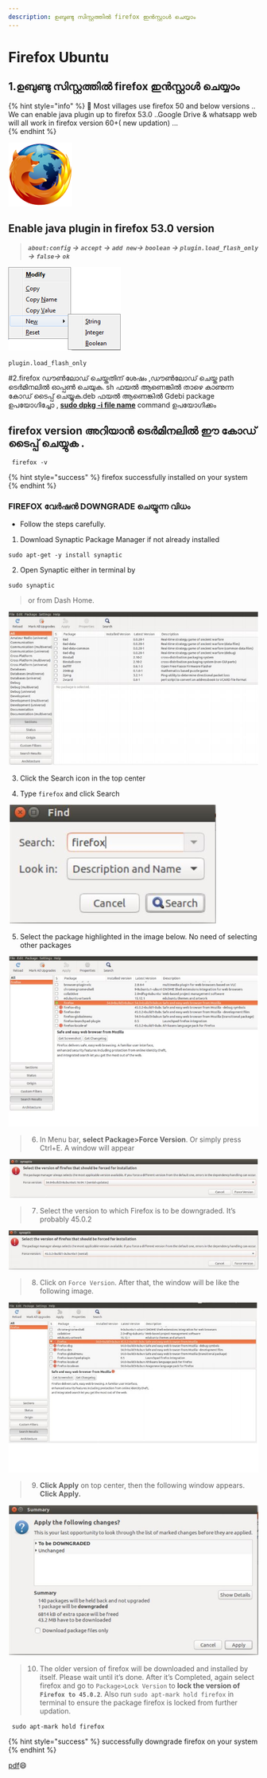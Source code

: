 ```yaml
---
description: ഉബുണ്ടു സിസ്റ്റത്തിൽ firefox ഇൻസ്റ്റാൾ ചെയ്യാം
---
```


# Firefox Ubuntu

## 1.ഉബുണ്ടു സിസ്റ്റത്തിൽ firefox ഇൻസ്റ്റാൾ ചെയ്യാം

{% hint style="info" %}
 👮 Most villages use firefox 50 and below versions .. We can enable java plugin up to firefox 53.0 ..Google Drive & whatsapp web will all work in firefox  version 60+\( new updation\) ...  
{% endhint %}

![](../.gitbook/assets/application_application_firefox_browser_mozzila_970.png)

## Enable java plugin in firefox 53.0 version

> _**`about:config` -&gt; `accept` -&gt; `add new`-&gt; `boolean` -&gt; `plugin.load_flash_only` -&gt; `false`-&gt; `ok`**_



![](../.gitbook/assets/aboutconfigcontextmenu-fx40.png)

```text
plugin.load_flash_only 
```

 \#2.firefox ഡൗൺലോഡ് ചെയ്തതിന്‌ ശേഷം ,ഡൗൺലോഡ് ചെയ്ത path ടെർമിനലിൽ ഓപ്പൺ ചെയുക. sh ഫയൽ ആണെങ്കിൽ താഴെ കാണുന്ന കോഡ് ടൈപ്പ് ചെയ്യുക.deb ഫയൽ ആണെങ്കിൽ Gdebi package ഉപയോഗിച്ചോ , [**sudo dpkg -i file name**](ubuntu-package-installation.md) command ഉപയോഗിക്കം

## firefox version അറിയാൻ ടെർമിനലിൽ ഈ കോഡ് ടൈപ്പ് ചെയ്യുക .

```text
 firefox -v
```

{% hint style="success" %}
firefox successfully installed on your system
{% endhint %}

### **FIREFOX വേർഷൻ DOWNGRADE ചെയ്യുന്ന വിധം**

* Follow the steps carefully.

1. Download Synaptic Package Manager if not already installed

```text
sudo apt-get -y install synaptic
```

2. Open Synaptic either in terminal by

```text
sudo synaptic
```

> or from Dash Home.

![](../.gitbook/assets/image3.jpg)

3. Click the Search icon in the top center

4. Type `firefox` and click Search

![](../.gitbook/assets/image4.jpg)

5. Select the package highlighted in the image below. No need of selecting other packages

![](../.gitbook/assets/image5.jpg)

> 6. In Menu bar, **select Package&gt;Force Version**. Or simply press Ctrl+E. A window will appear

![](../.gitbook/assets/image6.jpg)

> 7. Select the version to which Firefox is to be downgraded. It’s probably 45.0.2

![](../.gitbook/assets/image7.jpg)

> 8. Click on `Force Version`. After that, the window will be like the following image.

![](../.gitbook/assets/image8.jpg)

> 9. **Click Apply** on top center, then the following window appears. **Click Apply.**

![](../.gitbook/assets/image9.jpg)

> 10. The older version of firefox will be downloaded and installed by itself. Please wait until it’s done. After it’s Completed, again select firefox and go to `Package>Lock Version` to **lock the version of `Firefox to 45.0.2`**. Also run `sudo apt-mark hold firefox` in terminal to ensure the package firefox is locked from further updation.

```text
 sudo apt-mark hold firefox
```

{% hint style="success" %}
successfully downgrade firefox on your system
{% endhint %}

[pdf](https://hasthamalp.github.io/hastham/documents/firefox.pdf)😄 

